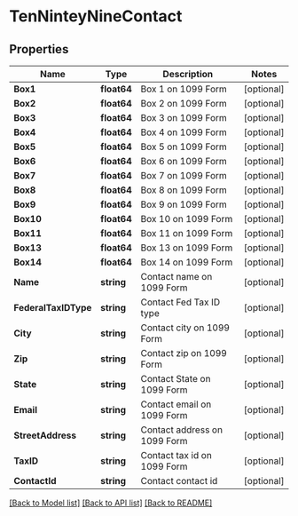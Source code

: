 # TenNinteyNineContact

## Properties

Name | Type | Description | Notes
------------ | ------------- | ------------- | -------------
**Box1** | **float64** | Box 1 on 1099 Form | [optional] 
**Box2** | **float64** | Box 2 on 1099 Form | [optional] 
**Box3** | **float64** | Box 3 on 1099 Form | [optional] 
**Box4** | **float64** | Box 4 on 1099 Form | [optional] 
**Box5** | **float64** | Box 5 on 1099 Form | [optional] 
**Box6** | **float64** | Box 6 on 1099 Form | [optional] 
**Box7** | **float64** | Box 7 on 1099 Form | [optional] 
**Box8** | **float64** | Box 8 on 1099 Form | [optional] 
**Box9** | **float64** | Box 9 on 1099 Form | [optional] 
**Box10** | **float64** | Box 10 on 1099 Form | [optional] 
**Box11** | **float64** | Box 11 on 1099 Form | [optional] 
**Box13** | **float64** | Box 13 on 1099 Form | [optional] 
**Box14** | **float64** | Box 14 on 1099 Form | [optional] 
**Name** | **string** | Contact name on 1099 Form | [optional] 
**FederalTaxIDType** | **string** | Contact Fed Tax ID type | [optional] 
**City** | **string** | Contact city on 1099 Form | [optional] 
**Zip** | **string** | Contact zip on 1099 Form | [optional] 
**State** | **string** | Contact State on 1099 Form | [optional] 
**Email** | **string** | Contact email on 1099 Form | [optional] 
**StreetAddress** | **string** | Contact address on 1099 Form | [optional] 
**TaxID** | **string** | Contact tax id on 1099 Form | [optional] 
**ContactId** | **string** | Contact contact id | [optional] 

[[Back to Model list]](../README.md#documentation-for-models) [[Back to API list]](../README.md#documentation-for-api-endpoints) [[Back to README]](../README.md)


